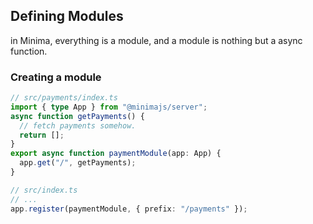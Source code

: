 ## Defining Modules

in Minima, everything is a module, and a module is nothing but a async function.

### Creating a module

```ts
// src/payments/index.ts
import { type App } from "@minimajs/server";
async function getPayments() {
  // fetch payments somehow.
  return [];
}
export async function paymentModule(app: App) {
  app.get("/", getPayments);
}

// src/index.ts
// ...
app.register(paymentModule, { prefix: "/payments" });
```
